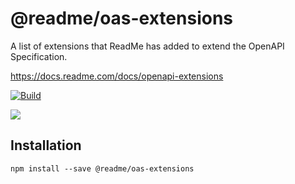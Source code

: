 # @readme/oas-extensions

A list of extensions that ReadMe has added to extend the OpenAPI Specification.

https://docs.readme.com/docs/openapi-extensions

[![Build](https://github.com/readmeio/oas/workflows/CI/badge.svg)](https://github.com/readmeio/oas/tree/main/packages/oas-extensions)

[![](https://d3vv6lp55qjaqc.cloudfront.net/items/1M3C3j0I0s0j3T362344/Untitled-2.png)](https://readme.io)

## Installation

```
npm install --save @readme/oas-extensions
```
